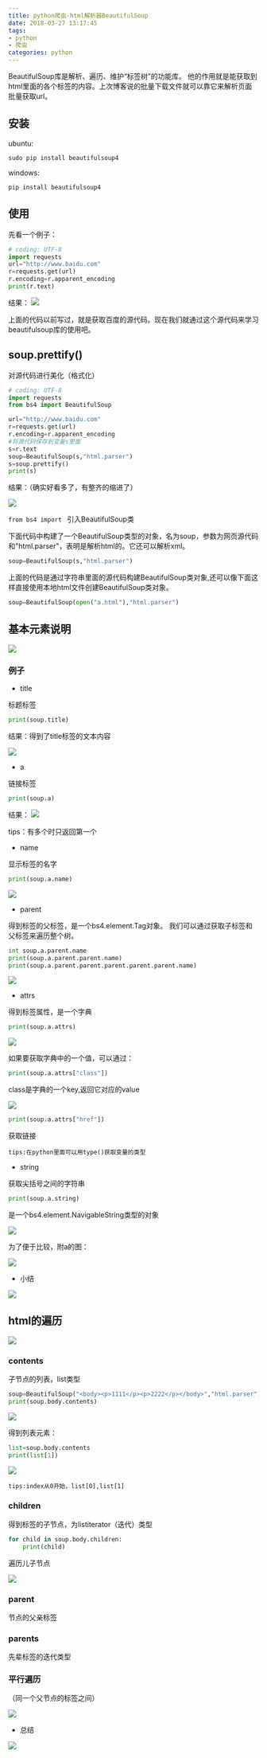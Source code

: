 ```yaml
---
title: python爬虫-html解析器BeautifulSoup
date: 2018-03-27 13:17:45
tags: 
- python
- 爬虫
categories: python
---
```


BeautifulSoup库是解析、遍历、维护“标签树”的功能库。
他的作用就是能获取到html里面的各个标签的内容。上次博客说的批量下载文件就可以靠它来解析页面批量获取url。

## 安装
ubuntu:
```shell
sudo pip install beautifulsoup4
```
windows:
```shell
pip install beautifulsoup4
```

## 使用
先看一个例子：
```python
# coding: UTF-8
import requests
url="http://www.baidu.com"
r=requests.get(url)
r.encoding=r.apparent_encoding
print(r.text)
```

结果：
![](http://img.blog.csdn.net/20180112230621192?watermark/2/text/aHR0cDovL2Jsb2cuY3Nkbi5uZXQvaGp3MTU0MjI1NDM1Ng==/font/5a6L5L2T/fontsize/400/fill/I0JBQkFCMA==/dissolve/70/gravity/SouthEast)

上面的代码以前写过，就是获取百度的源代码。现在我们就通过这个源代码来学习beautifulsoup库的使用吧。

## soup.prettify()
对源代码进行美化（格式化）
```python
# coding: UTF-8
import requests
from bs4 import BeautifulSoup

url="http://www.baidu.com"
r=requests.get(url)
r.encoding=r.apparent_encoding
#将源代码保存到变量s里面
s=r.text
soup=BeautifulSoup(s,"html.parser")
s=soup.prettify()
print(s)
```

结果：（确实好看多了，有整齐的缩进了）

![](http://img.blog.csdn.net/20180112232112595?watermark/2/text/aHR0cDovL2Jsb2cuY3Nkbi5uZXQvaGp3MTU0MjI1NDM1Ng==/font/5a6L5L2T/fontsize/400/fill/I0JBQkFCMA==/dissolve/70/gravity/SouthEast)

`from bs4 import ` 引入BeautifulSoup类

下面代码中构建了一个BeautifulSoup类型的对象，名为soup，参数为网页源代码和"html.parser"，表明是解析html的。它还可以解析xml。

```python
soup=BeautifulSoup(s,"html.parser")
```
上面的代码是通过字符串里面的源代码构建BeautifulSoup类对象,还可以像下面这样直接使用本地html文件创建BeautifulSoup类对象。

```python
soup=BeautifulSoup(open("a.html"),"html.parser")
```

## 基本元素说明
![](http://img.blog.csdn.net/20180112232707424?watermark/2/text/aHR0cDovL2Jsb2cuY3Nkbi5uZXQvaGp3MTU0MjI1NDM1Ng==/font/5a6L5L2T/fontsize/400/fill/I0JBQkFCMA==/dissolve/70/gravity/SouthEast)

### 例子

*  title

标题标签

```python
print(soup.title)
```
结果：得到了title标签的文本内容

![](http://img.blog.csdn.net/20180112234121655?watermark/2/text/aHR0cDovL2Jsb2cuY3Nkbi5uZXQvaGp3MTU0MjI1NDM1Ng==/font/5a6L5L2T/fontsize/400/fill/I0JBQkFCMA==/dissolve/70/gravity/SouthEast)

*  a

链接标签

```python
print(soup.a)
```

结果：
![](http://img.blog.csdn.net/20180112234401095?watermark/2/text/aHR0cDovL2Jsb2cuY3Nkbi5uZXQvaGp3MTU0MjI1NDM1Ng==/font/5a6L5L2T/fontsize/400/fill/I0JBQkFCMA==/dissolve/70/gravity/SouthEast)

tips：有多个时只返回第一个

* name

显示标签的名字

```python
print(soup.a.name)
```

![](http://img.blog.csdn.net/20180112234847792?watermark/2/text/aHR0cDovL2Jsb2cuY3Nkbi5uZXQvaGp3MTU0MjI1NDM1Ng==/font/5a6L5L2T/fontsize/400/fill/I0JBQkFCMA==/dissolve/70/gravity/SouthEast)

* parent

得到标签的父标签，是一个bs4.element.Tag对象。
我们可以通过获取子标签和父标签来遍历整个树。

```python
int soup.a.parent.name
print(soup.a.parent.parent.name)
print(soup.a.parent.parent.parent.parent.parent.name)
```

![](http://img.blog.csdn.net/20180112235157877?watermark/2/text/aHR0cDovL2Jsb2cuY3Nkbi5uZXQvaGp3MTU0MjI1NDM1Ng==/font/5a6L5L2T/fontsize/400/fill/I0JBQkFCMA==/dissolve/70/gravity/SouthEast)

* attrs

得到标签属性，是一个字典

```python
print(soup.a.attrs)
```

![](http://img.blog.csdn.net/20180112235647871?watermark/2/text/aHR0cDovL2Jsb2cuY3Nkbi5uZXQvaGp3MTU0MjI1NDM1Ng==/font/5a6L5L2T/fontsize/400/fill/I0JBQkFCMA==/dissolve/70/gravity/SouthEast)

如果要获取字典中的一个值，可以通过：

```python
print(soup.a.attrs["class"])
```

class是字典的一个key,返回它对应的value

![](http://img.blog.csdn.net/20180112235943811?watermark/2/text/aHR0cDovL2Jsb2cuY3Nkbi5uZXQvaGp3MTU0MjI1NDM1Ng==/font/5a6L5L2T/fontsize/400/fill/I0JBQkFCMA==/dissolve/70/gravity/SouthEast)

```python
print(soup.a.attrs["href"])
```

获取链接

`tips:在python里面可以用type()获取变量的类型`

* string

获取尖括号之间的字符串

```python
print(soup.a.string)
```

是一个bs4.element.NavigableString类型的对象

![](http://img.blog.csdn.net/20180113000642391?watermark/2/text/aHR0cDovL2Jsb2cuY3Nkbi5uZXQvaGp3MTU0MjI1NDM1Ng==/font/5a6L5L2T/fontsize/400/fill/I0JBQkFCMA==/dissolve/70/gravity/SouthEast)

为了便于比较，附a的图：

![](http://img.blog.csdn.net/20180113000816811?watermark/2/text/aHR0cDovL2Jsb2cuY3Nkbi5uZXQvaGp3MTU0MjI1NDM1Ng==/font/5a6L5L2T/fontsize/400/fill/I0JBQkFCMA==/dissolve/70/gravity/SouthEast)

* 小结

![](http://img.blog.csdn.net/20180113001536480?watermark/2/text/aHR0cDovL2Jsb2cuY3Nkbi5uZXQvaGp3MTU0MjI1NDM1Ng==/font/5a6L5L2T/fontsize/400/fill/I0JBQkFCMA==/dissolve/70/gravity/SouthEast)

## html的遍历

![](http://img.blog.csdn.net/20180113001827560?watermark/2/text/aHR0cDovL2Jsb2cuY3Nkbi5uZXQvaGp3MTU0MjI1NDM1Ng==/font/5a6L5L2T/fontsize/400/fill/I0JBQkFCMA==/dissolve/70/gravity/SouthEast)

### contents

子节点的列表，list类型

```python
soup=BeautifulSoup("<body><p>1111</p><p>2222</p></body>","html.parser")
print(soup.body.contents)
```

![](http://img.blog.csdn.net/20180113002707264?watermark/2/text/aHR0cDovL2Jsb2cuY3Nkbi5uZXQvaGp3MTU0MjI1NDM1Ng==/font/5a6L5L2T/fontsize/400/fill/I0JBQkFCMA==/dissolve/70/gravity/SouthEast)

得到列表元素：

```python
list=soup.body.contents
print(list[1])
```

![](http://img.blog.csdn.net/20180113003046485?watermark/2/text/aHR0cDovL2Jsb2cuY3Nkbi5uZXQvaGp3MTU0MjI1NDM1Ng==/font/5a6L5L2T/fontsize/400/fill/I0JBQkFCMA==/dissolve/70/gravity/SouthEast)

`tips:index从0开始，list[0],list[1]`

### children

得到标签的子节点，为listiterator（迭代）类型

```python
for child in soup.body.children:
	print(child)
```

遍历儿子节点

![](http://img.blog.csdn.net/20180113003515253?watermark/2/text/aHR0cDovL2Jsb2cuY3Nkbi5uZXQvaGp3MTU0MjI1NDM1Ng==/font/5a6L5L2T/fontsize/400/fill/I0JBQkFCMA==/dissolve/70/gravity/SouthEast)

### parent

节点的父亲标签

### parents

先辈标签的迭代类型

### 平行遍历

（同一个父节点的标签之间）

![](http://img.blog.csdn.net/20180113004017403?watermark/2/text/aHR0cDovL2Jsb2cuY3Nkbi5uZXQvaGp3MTU0MjI1NDM1Ng==/font/5a6L5L2T/fontsize/400/fill/I0JBQkFCMA==/dissolve/70/gravity/SouthEast)

* 总结

![](http://img.blog.csdn.net/20180113004422511?watermark/2/text/aHR0cDovL2Jsb2cuY3Nkbi5uZXQvaGp3MTU0MjI1NDM1Ng==/font/5a6L5L2T/fontsize/400/fill/I0JBQkFCMA==/dissolve/70/gravity/SouthEast)

